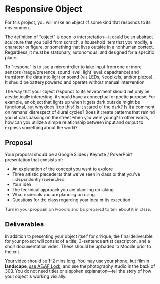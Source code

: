 # Responsive Object

For this project, you will make an object of some kind that responds to its environment.

The definition of "object" is open to interpretation—it could be an abstract sculpture that you build from scratch, a household item that you modify, a character or figure, or something that lives outside in a nonhuman context. Regardless, it must be stationary, autonomous, and designed for a specific place.

To "respond" is to use a microntroller to take input from one or more sensors (range/presence, sound level, light level, capacitance) and transform the data into light or sound (via LEDs, Neopixels, and/or piezos). It should be battery powered and operate without manual intervention.

The way that your object responds to its environment should not only be aesthetically interesting, it should have a conceptual or poetic purpose. For example, an object that lights up when it gets dark outside might be functional, but why does it do this? Is it scared of the dark? Is it a comment on humans' disrespect of diural cycles? Does it create patterns that remind you of cars passing on the street when you were young? In other words, how can you utilize a simple relationship between input and output to express something about the world?

## Proposal

Your proposal should be a Google Slides / Keynote / PowerPoint presentation that consists of:
- An explanation of the concept you want to explore
- Three artistic precedents that we've seen in class or that you've independently researched
- Your idea
- The technical approach you are planning on taking
- What materials you are planning on using
- Questions for the class regarding your idea or its execution

Turn in your proposal on Moodle and be prepared to talk about it in class.


## Deliverables

In addition to presenting your object itself for critique, the final deliverable for your project will consist of a title, 3-sentence artist description, and a short documentation video. These should be uploaded to Moodle prior to the crit.

Your video should be 1–2 mins long. You may use your phone, but film in **landscape**, [use AE/AF Lock](https://improvephotography.com/53127/what-is-ae-af-lock-on-an-iphone-and-how-does-that-help-my-pictures/), and use the photography studio in the back of 303. You do not need titles or a spoken explanation—tell the story of how your object is working visually.




